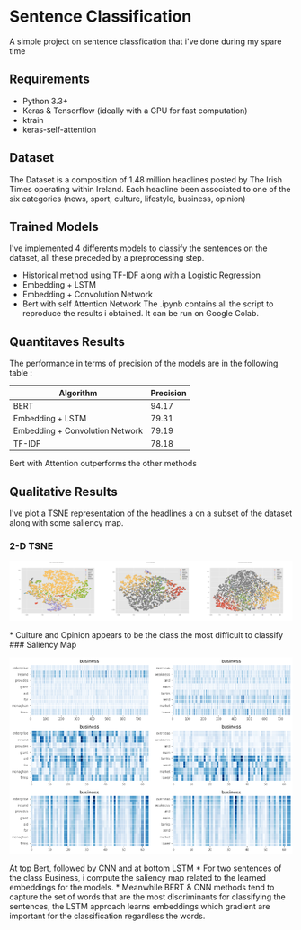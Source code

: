 # Sentence Classification
A simple project on sentence classfication that i've done during my spare time

## Requirements

  * Python 3.3+ 
  * Keras & Tensorflow (ideally with a GPU for fast computation)
  * ktrain
  * keras-self-attention

## Dataset
The Dataset is a composition of 1.48 million headlines posted by The Irish Times operating within Ireland.
Each headline been associated to one of the six categories (news, sport, culture, lifestyle, business, opinion)

## Trained Models
I've implemented 4 differents models to classify the sentences on the dataset, all these preceded by a preprocessing step.

  * Historical method using TF-IDF along with a Logistic Regression
  * Embedding + LSTM 
  * Embedding + Convolution Network
  * Bert with self Attention Network
The .ipynb contains all the script to reproduce the results i obtained. It can be run on Google Colab. 

## Quantitaves Results
The performance in terms of precision of the models are in the following table : 

| Algorithm  | Precision |
| ------------- | ------------- | 
| BERT | 94.17 |
| Embedding + LSTM  | 79.31 | 
| Embedding + Convolution Network | 79.19 |
| TF-IDF | 78.18 | 

Bert with Attention outperforms the other methods

## Qualitative Results

I've plot a TSNE representation of the headlines a on a subset of the dataset along with some saliency map.

### 2-D TSNE

<p align="center">
  <img src="img/tsne.png">
</p>
* Culture and Opinion appears to be the class the most difficult to classify
### Saliency Map

<p align="center">
  <img src="img/saliency.png">
</p>
At top Bert, followed by CNN and at bottom LSTM
* For two sentences of the class Business, i compute the saliency map related to the learned embeddings for the models. 
* Meanwhile BERT & CNN methods tend to capture the set of words that are the most discriminants for classifying the sentences, the LSTM approach learns embeddings which gradient are important for the classification regardless the words.

